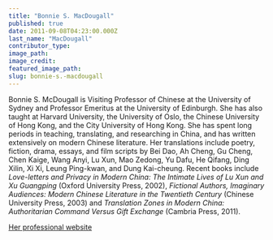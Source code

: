 ```yaml
---
title: "Bonnie S. MacDougall"
published: true
date: 2011-09-08T04:23:00.000Z
last_name: "MacDougall"
contributor_type:
image_path:
image_credit:
featured_image_path:
slug: bonnie-s.-macdougall
---
```


Bonnie S. McDougall is Visiting Professor of Chinese at the University of Sydney and Professor Emeritus at the University of Edinburgh. She has also taught at Harvard University, the University of Oslo, the Chinese University of Hong Kong, and the City University of Hong Kong. She has spent long periods in teaching, translating, and researching in China, and has written extensively on modern Chinese literature. Her translations include poetry, fiction, drama, essays, and film scripts by Bei Dao, Ah Cheng, Gu Cheng, Chen Kaige, Wang Anyi, Lu Xun, Mao Zedong, Yu Dafu, He Qifang, Ding Xilin, Xi Xi, Leung Ping-kwan, and Dung Kai-cheung. Recent books include _Love-letters and Privacy in Modern China: The Intimate Lives of Lu Xun and Xu Guangping_ (Oxford University Press, 2002), _Fictional Authors, Imaginary Audiences: Modern Chinese Literature in the Twentieth Century_ (Chinese University Press, 2003) and _Translation Zones in Modern China: Authoritarian Command Versus Gift Exchange_ (Cambria Press, 2011).

[Her professional website](http://ihome.cuhk.edu.hk/~z105771/)

